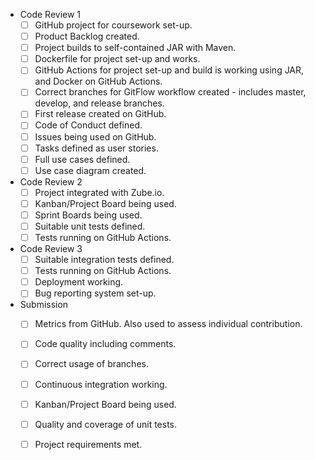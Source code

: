 
* Code Review 1
    - [ ] GitHub project for coursework set-up.
    - [ ] Product Backlog created.
    - [ ] Project builds to self-contained JAR with Maven.
    - [ ] Dockerfile for project set-up and works.
    - [ ] GitHub Actions for project set-up and build is working using JAR, and Docker on GitHub Actions.
    - [ ] Correct branches for GitFlow workflow created - includes master, develop, and release branches.
    - [ ] First release created on GitHub.
    - [ ] Code of Conduct defined.
    - [ ] Issues being used on GitHub.
    - [ ] Tasks defined as user stories.
    - [ ] Full use cases defined.
    - [ ] Use case diagram created.

* Code Review 2
    - [ ] Project integrated with Zube.io.
    - [ ] Kanban/Project Board being used.
    - [ ] Sprint Boards being used.
    - [ ] Suitable unit tests defined.
    - [ ] Tests running on GitHub Actions.

* Code Review 3
    - [ ] Suitable integration tests defined.
    - [ ] Tests running on GitHub Actions.
    - [ ] Deployment working.
    - [ ] Bug reporting system set-up.

* Submission
    - [ ] Metrics from GitHub. Also used to assess individual contribution.
    - [ ] Code quality including comments.
    - [ ] Correct usage of branches.
    - [ ] Continuous integration working.
    - [ ] Kanban/Project Board being used.
    - [ ] Quality and coverage of unit tests.
    - [ ] Project requirements met.

